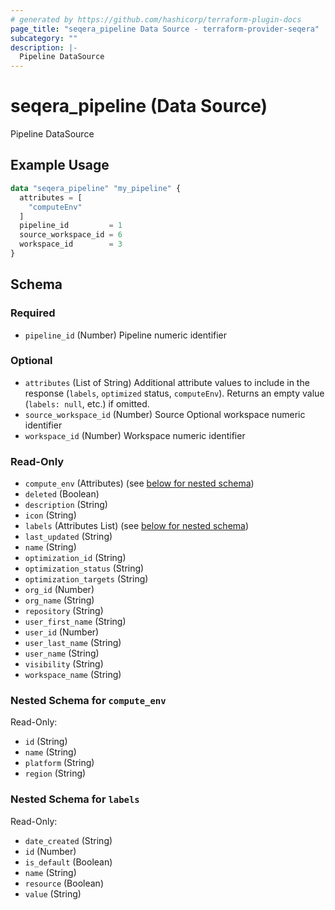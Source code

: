 ```yaml
---
# generated by https://github.com/hashicorp/terraform-plugin-docs
page_title: "seqera_pipeline Data Source - terraform-provider-seqera"
subcategory: ""
description: |-
  Pipeline DataSource
---
```


# seqera_pipeline (Data Source)

Pipeline DataSource

## Example Usage

```terraform
data "seqera_pipeline" "my_pipeline" {
  attributes = [
    "computeEnv"
  ]
  pipeline_id         = 1
  source_workspace_id = 6
  workspace_id        = 3
}
```

<!-- schema generated by tfplugindocs -->
## Schema

### Required

- `pipeline_id` (Number) Pipeline numeric identifier

### Optional

- `attributes` (List of String) Additional attribute values to include in the response (`labels`, `optimized` status, `computeEnv`). Returns an empty value (`labels: null`, etc.) if omitted.
- `source_workspace_id` (Number) Source Optional workspace numeric identifier
- `workspace_id` (Number) Workspace numeric identifier

### Read-Only

- `compute_env` (Attributes) (see [below for nested schema](#nestedatt--compute_env))
- `deleted` (Boolean)
- `description` (String)
- `icon` (String)
- `labels` (Attributes List) (see [below for nested schema](#nestedatt--labels))
- `last_updated` (String)
- `name` (String)
- `optimization_id` (String)
- `optimization_status` (String)
- `optimization_targets` (String)
- `org_id` (Number)
- `org_name` (String)
- `repository` (String)
- `user_first_name` (String)
- `user_id` (Number)
- `user_last_name` (String)
- `user_name` (String)
- `visibility` (String)
- `workspace_name` (String)

<a id="nestedatt--compute_env"></a>
### Nested Schema for `compute_env`

Read-Only:

- `id` (String)
- `name` (String)
- `platform` (String)
- `region` (String)


<a id="nestedatt--labels"></a>
### Nested Schema for `labels`

Read-Only:

- `date_created` (String)
- `id` (Number)
- `is_default` (Boolean)
- `name` (String)
- `resource` (Boolean)
- `value` (String)
